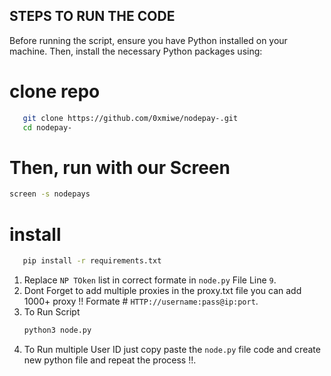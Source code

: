 ## STEPS TO RUN THE CODE 

Before running the script, ensure you have Python installed on your machine. Then, install the necessary Python packages using:

# clone repo
 ```sh
    git clone https://github.com/0xmiwe/nodepay-.git 
    cd nodepay-
 ```
# Then, run with our Screen
```sh
screen -s nodepays
```
# install 
```sh
   pip install -r requirements.txt
```
1. Replace `NP TOken` list in correct formate in `node.py` File Line ```9```.
2. Dont Forget to add multiple proxies in the proxy.txt file you can add 1000+ proxy !! Formate # `HTTP://username:pass@ip:port`.
3. To Run Script
   ```sh
   python3 node.py
   ``` 
4. To Run multiple User ID just copy paste the `node.py` file code and create new python file and repeat the process !!.
